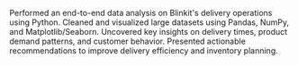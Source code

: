 Performed an end-to-end data analysis on Blinkit's delivery operations using Python. Cleaned and visualized large datasets using Pandas, NumPy, 
and Matplotlib/Seaborn. Uncovered key insights on delivery times, product demand patterns, and customer behavior. Presented actionable 
recommendations to improve delivery efficiency and inventory planning.
